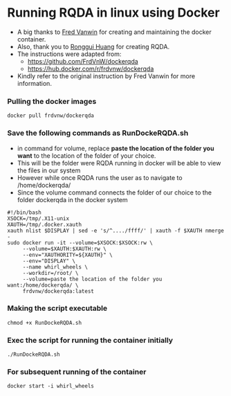 # Running RQDA in linux using Docker

- A big thanks to [Fred Vanwin](https://github.com/FrdVnW/dockerqda) for creating and maintaining the docker container.
- Also, thank you to [Ronggui Huang](https://github.com/Ronggui) for creating RQDA.
- The instructions were adapted from:
    - https://github.com/FrdVnW/dockerqda
    - https://hub.docker.com/r/frdvnw/dockerqda
- Kindly refer to the original instruction by Fred Vanwin for more information.


### Pulling the docker images
```
docker pull frdvnw/dockerqda
```

### Save the following commands as RunDockeRQDA.sh

- in command for volume, replace **paste the location of the folder you want** to the location of the folder of your choice.
- This will be the folder were RQDA running in docker will be able to view the files in our system
- However while once RQDA runs the user as to navigate to /home/dockerqda/
- Since the volume command connects the folder of our choice to the folder dockerqda in the docker system

```
#!/bin/bash
XSOCK=/tmp/.X11-unix
XAUTH=/tmp/.docker.xauth
xauth nlist $DISPLAY | sed -e 's/^..../ffff/' | xauth -f $XAUTH nmerge -
sudo docker run -it --volume=$XSOCK:$XSOCK:rw \
     --volume=$XAUTH:$XAUTH:rw \
     --env="XAUTHORITY=${XAUTH}" \
     --env="DISPLAY" \
     --name whirl_wheels \
     --workdir=/root/ \
     --volume=paste the location of the folder you want:/home/dockerqda/ \
     frdvnw/dockerqda:latest
```

### Making the script executable
```
chmod +x RunDockeRQDA.sh
```

### Exec the script for running the container initially 

```
./RunDockeRQDA.sh
```
### For subsequent running of the container
```
docker start -i whirl_wheels
```
